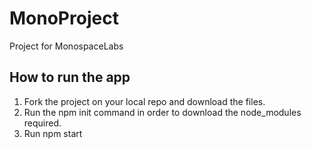 # MonoProject
Project for MonospaceLabs

## How to run the app
1. Fork the project on your local repo and download the files.
2. Run the npm init command in order to download the node_modules required.
3. Run npm start

